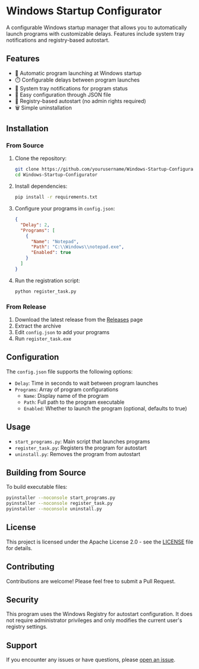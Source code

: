 # Windows Startup Configurator

A configurable Windows startup manager that allows you to automatically launch programs with customizable delays. Features include system tray notifications and registry-based autostart.

## Features

- 🚀 Automatic program launching at Windows startup
- ⏱️ Configurable delays between program launches
- 🔔 System tray notifications for program status
- 🔧 Easy configuration through JSON file
- 🔐 Registry-based autostart (no admin rights required)
- 🗑️ Simple uninstallation

## Installation

### From Source

1. Clone the repository:
   ```bash
   git clone https://github.com/yourusername/Windows-Startup-Configurator.git
   cd Windows-Startup-Configurator
   ```

2. Install dependencies:
   ```bash
   pip install -r requirements.txt
   ```

3. Configure your programs in `config.json`:
   ```json
   {
     "Delay": 2,
     "Programs": [
       {
         "Name": "Notepad",
         "Path": "C:\\Windows\\notepad.exe",
         "Enabled": true
       }
     ]
   }
   ```

4. Run the registration script:
   ```bash
   python register_task.py
   ```

### From Release

1. Download the latest release from the [Releases](https://github.com/Kaizerslau/Windows-Startup-Configurator/releases) page
2. Extract the archive
3. Edit `config.json` to add your programs
4. Run `register_task.exe`

## Configuration

The `config.json` file supports the following options:

- `Delay`: Time in seconds to wait between program launches
- `Programs`: Array of program configurations
  - `Name`: Display name of the program
  - `Path`: Full path to the program executable
  - `Enabled`: Whether to launch the program (optional, defaults to true)

## Usage

- `start_programs.py`: Main script that launches programs
- `register_task.py`: Registers the program for autostart
- `uninstall.py`: Removes the program from autostart

## Building from Source

To build executable files:

```bash
pyinstaller --noconsole start_programs.py
pyinstaller --noconsole register_task.py
pyinstaller --noconsole uninstall.py
```

## License

This project is licensed under the Apache License 2.0 - see the [LICENSE](LICENSE) file for details.

## Contributing

Contributions are welcome! Please feel free to submit a Pull Request.

## Security

This program uses the Windows Registry for autostart configuration. It does not require administrator privileges and only modifies the current user's registry settings.

## Support

If you encounter any issues or have questions, please [open an issue](https://github.com/Kaizerslau/Windows-Startup-Configurator/issues).
